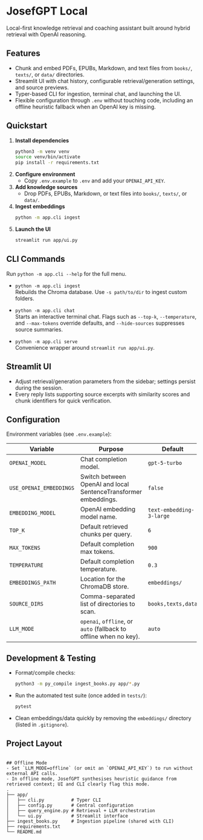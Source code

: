 # JosefGPT Local

Local-first knowledge retrieval and coaching assistant built around hybrid retrieval with OpenAI reasoning.

## Features
- Chunk and embed PDFs, EPUBs, Markdown, and text files from `books/`, `texts/`, or `data/` directories.
- Streamlit UI with chat history, configurable retrieval/generation settings, and source previews.
- Typer-based CLI for ingestion, terminal chat, and launching the UI.
- Flexible configuration through `.env` without touching code, including an offline heuristic fallback when an OpenAI key is missing.

## Quickstart
1. **Install dependencies**
   ```bash
   python3 -m venv venv
   source venv/bin/activate
   pip install -r requirements.txt
   ```
2. **Configure environment**
   - Copy `.env.example` to `.env` and add your `OPENAI_API_KEY`.
3. **Add knowledge sources**
   - Drop PDFs, EPUBs, Markdown, or text files into `books/`, `texts/`, or `data/`.
4. **Ingest embeddings**
   ```bash
   python -m app.cli ingest
   ```
5. **Launch the UI**
   ```bash
   streamlit run app/ui.py
   ```

## CLI Commands
Run `python -m app.cli --help` for the full menu.

- `python -m app.cli ingest`  
  Rebuilds the Chroma database. Use `-s path/to/dir` to ingest custom folders.

- `python -m app.cli chat`  
  Starts an interactive terminal chat. Flags such as `--top-k`, `--temperature`, and `--max-tokens` override defaults, and `--hide-sources` suppresses source summaries.

- `python -m app.cli serve`  
  Convenience wrapper around `streamlit run app/ui.py`.

## Streamlit UI
- Adjust retrieval/generation parameters from the sidebar; settings persist during the session.
- Every reply lists supporting source excerpts with similarity scores and chunk identifiers for quick verification.

## Configuration
Environment variables (see `.env.example`):

| Variable | Purpose | Default |
| --- | --- | --- |
| `OPENAI_MODEL` | Chat completion model. | `gpt-5-turbo` |
| `USE_OPENAI_EMBEDDINGS` | Switch between OpenAI and local SentenceTransformer embeddings. | `false` |
| `EMBEDDING_MODEL` | OpenAI embedding model name. | `text-embedding-3-large` |
| `TOP_K` | Default retrieved chunks per query. | `6` |
| `MAX_TOKENS` | Default completion max tokens. | `900` |
| `TEMPERATURE` | Default completion temperature. | `0.3` |
| `EMBEDDINGS_PATH` | Location for the ChromaDB store. | `embeddings/` |
| `SOURCE_DIRS` | Comma-separated list of directories to scan. | `books,texts,data` |
| `LLM_MODE` | `openai`, `offline`, or `auto` (fallback to offline when no key). | `auto` |

## Development & Testing
- Format/compile checks:
  ```bash
  python3 -m py_compile ingest_books.py app/*.py
  ```
- Run the automated test suite (once added in `tests/`):
  ```bash
  pytest
  ```
- Clean embeddings/data quickly by removing the `embeddings/` directory (listed in `.gitignore`).

## Project Layout
```

## Offline Mode
- Set `LLM_MODE=offline` (or omit an `OPENAI_API_KEY`) to run without external API calls.
- In offline mode, JosefGPT synthesises heuristic guidance from retrieved context; UI and CLI clearly flag this mode.
.
├── app/
│   ├── cli.py          # Typer CLI
│   ├── config.py       # Central configuration
│   ├── query_engine.py # Retrieval + LLM orchestration
│   └── ui.py           # Streamlit interface
├── ingest_books.py     # Ingestion pipeline (shared with CLI)
├── requirements.txt
└── README.md
```
